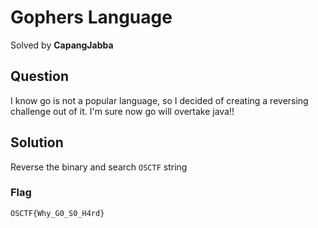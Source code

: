 # Gophers Language
Solved by **CapangJabba**

## Question
I know go is not a popular language, so I decided of creating a reversing challenge out of it. I'm sure now go will overtake java!!

## Solution
Reverse the binary and search `OSCTF` string

### Flag
`OSCTF{Why_G0_S0_H4rd}`
